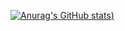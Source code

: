 [![Anurag's GitHub stats](https://github-readme-stats.vercel.app/api?username=JustinWrld&count_private=true&show_icons=true&theme=radical&repo=github-readme-stats))](https://github.com/anuraghazra/github-readme-stats)

